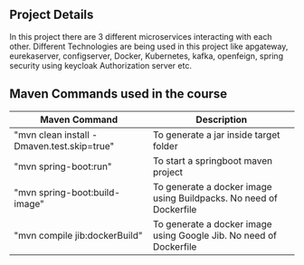 ## Project Details
In this project there are 3 different microservices interacting with each other. Different Technologies are being used in this project like
apgateway, eurekaserver, configserver, Docker, Kubernetes, kafka, openfeign, spring security using keycloak Authorization server etc.
## Maven Commands used in the course

|     Maven Command       |     Description          |
| ------------- | ------------- |
| "mvn clean install -Dmaven.test.skip=true" | To generate a jar inside target folder |
| "mvn spring-boot:run" | To start a springboot maven project |
| "mvn spring-boot:build-image" | To generate a docker image using Buildpacks. No need of Dockerfile |
| "mvn compile jib:dockerBuild" | To generate a docker image using Google Jib. No need of Dockerfile |

